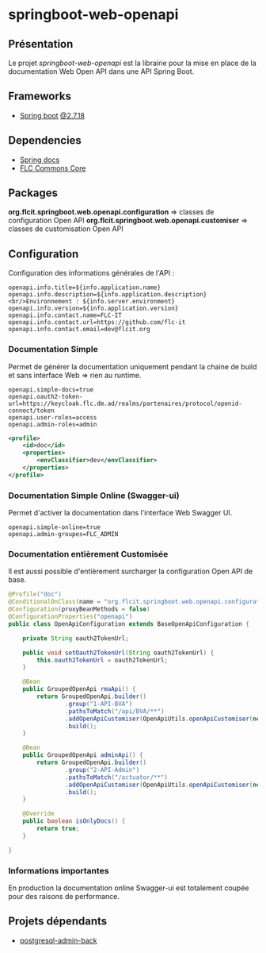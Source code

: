 # springboot-web-openapi

## Présentation
Le projet *springboot-web-openapi* est la librairie pour la mise en place de la documentation Web Open API dans une API Spring Boot.

## Frameworks
- [Spring boot](https://spring.io/projects/spring-boot) [@2.7.18](https://docs.spring.io/spring-boot/docs/2.7.18/reference/html)

## Dependencies
- [Spring docs](https://springdoc.org)
- [FLC Commons Core](https://github.com/flc-it/springboot-commons-core)

## Packages
**org.flcit.springboot.web.openapi.configuration** => classes de configuration Open API
**org.flcit.springboot.web.openapi.customiser** => classes de customisation Open API

## Configuration

Configuration des informations générales de l'API :

```properties
openapi.info.title=${info.application.name}
openapi.info.description=${info.application.description}<br/>Environnement : ${info.server.environment}
openapi.info.version=${info.application.version}
openapi.info.contact.name=FLC-IT
openapi.info.contact.url=https://github.com/flc-it
openapi.info.contact.email=dev@flcit.org
```

### Documentation Simple
Permet de générer la documentation uniquement pendant la chaine de build et sans interface Web => rien au runtime.

```properties
openapi.simple-docs=true
openapi.oauth2-token-url=https://keycloak.flc.dm.ad/realms/partenaires/protocol/openid-connect/token
openapi.user-roles=access
openapi.admin-roles=admin
```

```xml
<profile>
    <id>doc</id>
    <properties>
        <envClassifier>dev</envClassifier>
    </properties>
</profile>
```

### Documentation Simple Online (Swagger-ui)
Permet d'activer la documentation dans l'interface Web Swagger UI.

```properties
openapi.simple-online=true
openapi.admin-groupes=FLC_ADMIN
```

### Documentation entièrement Customisée
Il est aussi possible d'entièrement surcharger la configuration Open API de base.

```java
@Profile("doc")
@ConditionalOnClass(name = "org.flcit.springboot.web.openapi.configuration.BaseOpenApiConfiguration")
@Configuration(proxyBeanMethods = false)
@ConfigurationProperties("openapi")
public class OpenApiConfiguration extends BaseOpenApiConfiguration {

    private String oauth2TokenUrl;

    public void setOauth2TokenUrl(String oauth2TokenUrl) {
        this.oauth2TokenUrl = oauth2TokenUrl;
    }

    @Bean
    public GroupedOpenApi rmaApi() {
        return GroupedOpenApi.builder()
                .group("1-API-BVA")
                .pathsToMatch("/api/BVA/**")
                .addOpenApiCustomiser(OpenApiUtils.openApiCustomiser(new Oauth2ClientCredentialsOpenApiCustomiser(oauth2TokenUrl, Role.BVA_SEARCH_PP.name(), Role.RMA_READ_CONTRAT_INDIV.name()), globalResponses(true, OpenApiConfiguration::setCryptoParameters)))
                .build();
    }

    @Bean
    public GroupedOpenApi adminApi() {
        return GroupedOpenApi.builder()
                .group("2-API-Admin")
                .pathsToMatch("/actuator/**")
                .addOpenApiCustomiser(OpenApiUtils.openApiCustomiser(new Oauth2ClientCredentialsOpenApiCustomiser(oauth2TokenUrl, org.flcit.springboot.security.keycloak.api.domain.Role.ADMIN.name()), globalResponses(true)))
                .build();
    }

    @Override
    public boolean isOnlyDocs() {
        return true;
    }

}
```

### Informations importantes
En production la documentation online Swagger-ui est totalement coupée pour des raisons de performance.

## Projets dépendants
- [postgresql-admin-back](https://github.com/flc-it/postgresql-admin-back)